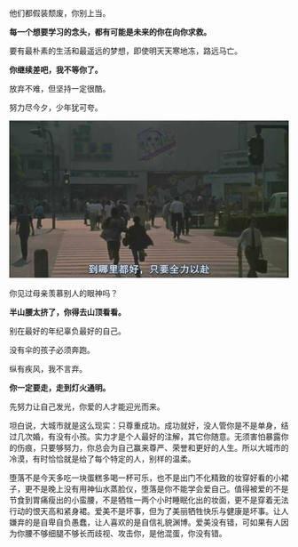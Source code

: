 他们都假装颓废，你别上当。

**每一个想要学习的念头，都有可能是未来的你在向你求救。**

要有最朴素的生活和最遥远的梦想，即使明天天寒地冻，路远马亡。

**你继续差吧，我不等你了。**

放弃不难，但坚持一定很酷。

努力尽今夕，少年犹可夸。

![img](鸡汤.assets/v2-db1113840b8e8c493ba40ed3c34dbdc6_hd.jpg)



你见过母亲羡慕别人的眼神吗？

**半山腰太挤了，你得去山顶看看。**

别在最好的年纪辜负最好的自己。

没有伞的孩子必须奔跑。

纵有疾风，我不言弃。

**你一定要走，走到灯火通明。**

先努力让自己发光，你爱的人才能迎光而来。

坦白说，大城市就是这么现实：只尊重成功。成功就好，没人管你是不是单身，结过几次婚，有没有小孩。实力才是个人最好的注解，其它你随意。无须害怕暴露你的伤痕，只要够努力，你总会为自己赢来尊严、荣誉和更好的人生。所以大城市的冷漠，有时恰恰就是给了每个特定的人，别样的温柔。

堕落不是今天多吃一块蛋糕多喝一杯可乐，也不是出门不化精致的妆穿好看的小裙子，更不是晚上没有用神仙水蒸脸仪，堕落是你不能学会爱自己。值得被爱的不是节食到胃痛瘦出的小蛮腰，不是牺牲一两个小时睡眠化出的妆面，更不是穿着无法行动的恨天高和紧身裙。爱美不是坏事，但为了美丽牺牲快乐与健康是坏事。让人嫌弃的是自卑自负愚蠢，让人喜欢的是自信礼貌渊博。爱美没有错，可如果有人因为你腰不够细腿不够长而歧视、攻击你，是他混蛋，你没有错。